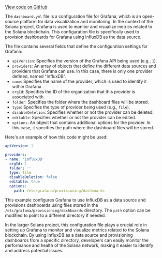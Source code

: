 [View code on GitHub](https://github.com/solana-labs/solana/tree/master/na/metrics/scripts/grafana-provisioning/dashboards)

The `dashboard.yml` file is a configuration file for Grafana, which is an open-source platform for data visualization and monitoring. In the context of the Solana project, Grafana is used to monitor and visualize metrics related to the Solana blockchain. This configuration file is specifically used to provision dashboards for Grafana using InfluxDB as the data source.

The file contains several fields that define the configuration settings for Grafana:

- `apiVersion`: Specifies the version of the Grafana API being used (e.g., `1`).
- `providers`: An array of objects that define the different data sources and providers that Grafana can use. In this case, there is only one provider defined, named "InfluxDB".
- `name`: Specifies the name of the provider, which is used to identify it within Grafana.
- `orgId`: Specifies the ID of the organization that this provider is associated with.
- `folder`: Specifies the folder where the dashboard files will be stored.
- `type`: Specifies the type of provider being used (e.g., `file`).
- `disableDeletion`: Specifies whether or not the provider can be deleted.
- `editable`: Specifies whether or not the provider can be edited.
- `options`: An object that contains additional options for the provider. In this case, it specifies the path where the dashboard files will be stored.

Here's an example of how this code might be used:

```yaml
apiVersion: 1

providers:
- name: 'InfluxDB'
  orgId: 1
  folder: ''
  type: file
  disableDeletion: false
  editable: true
  options:
    path: /etc/grafana/provisioning/dashboards
```

This example configures Grafana to use InfluxDB as a data source and provisions dashboards using files stored in the `/etc/grafana/provisioning/dashboards` directory. The `path` option can be modified to point to a different directory if needed.

In the larger Solana project, this configuration file plays a crucial role in setting up Grafana to monitor and visualize metrics related to the Solana blockchain. By using InfluxDB as a data source and provisioning dashboards from a specific directory, developers can easily monitor the performance and health of the Solana network, making it easier to identify and address potential issues.
